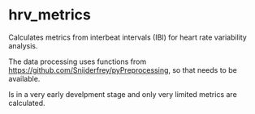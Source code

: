 # hrv_metrics
Calculates metrics from interbeat intervals (IBI) for heart rate variability analysis. 

The data processing uses functions from
https://github.com/Snijderfrey/pyPreprocessing,
so that needs to be available.

Is in a very early develpment stage and only very limited metrics are calculated.
